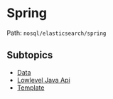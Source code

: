 # Spring

Path: `nosql/elasticsearch/spring`

## Subtopics
- [Data](./data/README.md)
- [Lowlevel Java Api](./lowlevel_java_api/README.md)
- [Template](./template/README.md)
